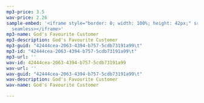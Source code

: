 ```yaml
---
mp3-price: 3.5
wav-price: 2.26
sample-embed: '<iframe style="border: 0; width: 100%; height: 42px;" src="https://bandcamp.com/EmbeddedPlayer/album=1273483406/size=small/bgcol=ffffff/linkcol=0687f5/artwork=none/track=1007206685/transparent=true/"
  seamless></iframe>'
mp3-name: God's Favourite Customer
mp3-description: God's Favourite Customer
mp3-guid: "42444cea-2063-4394-b757-5cdb73191a99\t"
mp3-id: "42444cea-2063-4394-b757-5cdb73191a99\t"
mp3-url: ''
wav-id: 42444cea-2063-4394-b757-5cdb73191a99
wav-url: ''
wav-guid: "42444cea-2063-4394-b757-5cdb73191a99\t"
wav-description: God's Favourite Customer
wav-name: God's Favourite Customer

---
```

